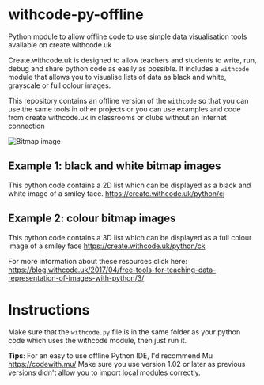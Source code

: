 # withcode-py-offline
Python module to allow offline code to use simple data visualisation tools available on create.withcode.uk

Create.withcode.uk is designed to allow teachers and students to write, run, debug and share python code as easily as possible.
It includes a `withcode` module that allows you to visualise lists of data as black and white, grayscale or full colour images.

This repository contains an offline version of the `withcode` so that you can use the same tools in other projects or you can use examples and code from create.withcode.uk in classrooms or clubs without an Internet connection

![Bitmap image](https://blog.withcode.uk/wp-content/uploads/2017/04/bitmap-300x127.png)

## Example 1: black and white bitmap images
This python code contains a 2D list which can be displayed as a black and white image of a smiley face.
https://create.withcode.uk/python/cj

## Example 2: colour bitmap images
This python code contains a 3D list which can be displayed as a full colour image of a smiley face
https://create.withcode.uk/python/ck

For more information about these resources click here: https://blog.withcode.uk/2017/04/free-tools-for-teaching-data-representation-of-images-with-python/3/


# Instructions

Make sure that the `withcode.py` file is in the same folder as your python code which uses the withcode module, then just run it.

**Tips**: For an easy to use offline Python IDE, I'd recommend Mu https://codewith.mu/ 
Make sure you use version 1.02 or later as previous versions didn't allow you to import local modules correctly. 
